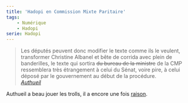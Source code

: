```yaml
---
title: 'Hadopi en Commission Mixte Paritaire'
tags:
    - Numérique
    - Hadopi
serie: Hadopi
---
```


> Les députés peuvent donc modifier le texte comme ils le veulent, transformer
> Christine Albanel et bête de corrida avec plein de banderilles, le texte qui
> sortira <span style="text-decoration: line-through">du bureau de la
> ministre</span> de la CMP ressemblera très étrangement à celui du Sénat, voire
> pire, à celui déposé par le gouvernement au début de la procédure.  
> <cite>[Authueil](http://www.authueil.org/?2009/03/04/1254-les-mefaits-de-l-urgence)</cite>

Authueil a beau jouer les trolls, il a encore une
fois [raison](http://www.assemblee-nationale.fr/13/rapports/r1589.asp).
